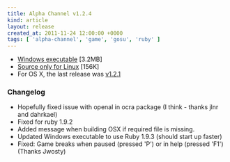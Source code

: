 ```yaml
---
title: Alpha Channel v1.2.4
kind: article
layout: release
created_at: 2011-11-24 12:00:00 +0000
tags: [ 'alpha-channel', 'game', 'gosu', 'ruby' ]
---
```


* [Windows executable](http://dl.dropbox.com/u/33370854/games/alpha_channel/alpha_channel_v1_2_4_WIN32.zip) [3.2MB]
* [Source only for Linux](http://dl.dropbox.com/u/33370854/games/alpha_channel/alpha_channel_v1_2_4_SOURCE.zip) [156K]
* For OS X, the last release was [v1.2.1](/2011/07/alpha-channel-v1_2_1)

### Changelog

* Hopefully fixed issue with openal in ocra package (I think - thanks jlnr and dahrkael)
* Fixed for ruby 1.9.2
* Added message when building OSX if required file is missing.
* Updated Windows executable to use Ruby 1.9.3 (should start up faster)
* Fixed: Game breaks when paused (pressed 'P') or in help (pressed 'F1') (Thanks Jwosty)